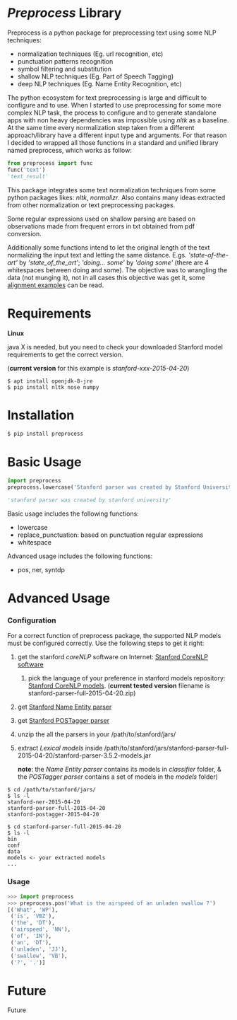 # _Preprocess_ Library

Preprocess is a python package for preprocessing text using some NLP techniques:

* normalization techniques (Eg. url recognition, etc)
* punctuation patterns recognition
* symbol filtering and substitution
* shallow NLP techniques (Eg. Part of Speech Tagging)
* deep NLP techniques (Eg. Name Entity Recognition, etc)

The python ecosystem for text preprocessing is large and difficult to configure and to use. When I started to use preprocessing for some more complex NLP task, the process to configure and to generate standalone apps with non heavy dependencies was impossible using _nltk_ as a baseline. At the same time every normalization step taken from a different approach/library have a different input type and arguments. For that reason I decided to wrapped all those functions in a standard and unified library named preprocess, which works as follow:

```python
from preprocess import func
func('text')
'text_result'
```

This package integrates some text normalization techniques from some python packages likes: _nltk_, _normalizr_. Also contains many ideas extracted from other normalization or text preprocessing packages.

Some regular expressions used on shallow parsing are based on observations made from frequent errors in txt obtained from pdf conversion. 

Additionally some functions intend to let the original length of the text normalizing the input text and letting the same distance. E.gs. _'state-of-the-art'_ by _'state\_of\_the\_art'_; _'doing... some'_ by _'doing    some'_ (there are 4 whitespaces between doing and some).  The objective was to wrangling the data (not munging it), not in all cases this objective was get it, some [alignment examples](https://github.com/sorice/2017paraphrasebsent/02.2c-Jaccard-Align-Preproc-to-Original-Sent.ipynb) can be read.

# Requirements

__Linux__

java X is needed, but you need to check your downloaded Stanford model requirements to get the correct version.

(__current version__ for this example is _stanford-xxx-2015-04-20_)

```
$ apt install openjdk-8-jre
$ pip install nltk nose numpy
```



# Installation

```
$ pip install preprocess
```

# Basic Usage

```python
import preprocess
preprocess.lowercase('Stanford parser was created by Stanford University')

'stanford parser was created by stanford university'
```

Basic usage includes the following functions:

* lowercase 
* replace_punctuation: based on punctuation regular expressions
* whitespace 

Advanced usage includes the following functions:

* pos, ner, syntdp

# Advanced Usage 

### Configuration

For a correct function of preprocess package, the supported NLP models must be configured correctly. Use the following steps to get it right:

1. get the stanford _coreNLP_ software on Internet: [Stanford CoreNLP software](https://stanfordnlp.github.io/CoreNLP/download.html)
   1. pick the language of your preference in stanford models repository: [Stanford CoreNLP models](http://nlp.stanford.edu/software/). (**current tested version** filename is stanford-parser-full-2015-04-20.zip)

2. get [Stanford Name Entity parser](http://nlp.stanford.edu/software/stanford-ner-2015-04-20.zip)

3. get [Stanford POSTagger parser](http://nlp.stanford.edu/software/stanford-postagger-full-2015-04-20.zip)

4. unzip the all the parsers in your /path/to/stanford/jars/

5. extract _Lexical models_ inside /path/to/stanford/jars/stanford-parser-full-2015-04-20/stanford-parser-3.5.2-models.jar

   __note__: the _Name Entity parser_ contains its models in _classifier_ folder, & the _POSTagger parser_ contains a set of models in the _models_ folder)

```
$ cd /path/to/stanford/jars/
$ ls -l
stanford-ner-2015-04-20
stanford-parser-full-2015-04-20
stanford-postagger-2015-04-20
```

```
$ cd stanford-parser-full-2015-04-20
$ ls -l
bin
conf
data
models <- your extracted models
...
```

### Usage

```python
>>> import preprocess
>>> preprocess.pos('What is the airspeed of an unladen swallow ?')
[('What', 'WP'),
 ('is', 'VBZ'),
 ('the', 'DT'),
 ('airspeed', 'NN'),
 ('of', 'IN'),
 ('an', 'DT'),
 ('unladen', 'JJ'),
 ('swallow', 'VB'),
 ('?', '.')]
```

# Future

Future